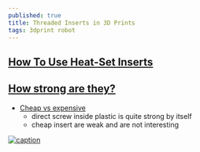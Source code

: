 ```yaml
---
published: true
title: Threaded Inserts in 3D Prints
tags: 3dprint robot
---
```

## [How To Use Heat-Set Inserts](https://hackaday.com/2019/02/28/threading-3d-printed-parts-how-to-use-heat-set-inserts/)

## [How strong are they?](https://www.youtube.com/watch?v=iR6OBlSzp7I)
- [Cheap vs expensive](https://www.youtube.com/watch?v=G-UF4tv3Hvc)
	- direct screw inside plastic is quite strong by itself
    - cheap insert are weak and are not interesting

[![caption](https://img.youtube.com/vi/iR6OBlSzp7I/0.jpg)](https://www.youtube.com/watch?v=iR6OBlSzp7I)

